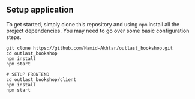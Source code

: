## Setup application

To get started, simply clone this repository and using `npm` install all the project dependencies. You may need to go over some basic configuration steps.

```
git clone https://github.com/Hamid-Akhtar/outlast_bookshop.git
cd outlast_bookshop
npm install
npm start

# SETUP FRONTEND
cd outlast_bookshop/client
npm install
npm start
```
